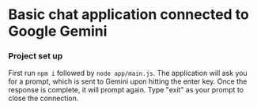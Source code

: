 # Basic chat application connected to Google Gemini

### Project set up

First run `npm i` followed by `node app/main.js`. The application will ask you for a prompt, which is sent to Gemini upon hitting the enter key. Once the response is complete, it will prompt again. Type "exit" as your prompt to close the connection.
